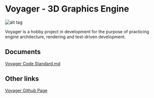 # Voyager - 3D Graphics Engine 

![alt tag](https://draketuroth.files.wordpress.com/2018/08/voyager_logo21.png?ssl=1&w=900)

Voyager is a hobby project in development for the purpose of practicing engine architecture, rendering and test-driven development.

## Documents
[Voyager Code Standard.md](Documents/Voyager_Coding_Standard.md)

## Other links
[Voyager Github Page](https://draketuroth.github.io/Voyager/)

